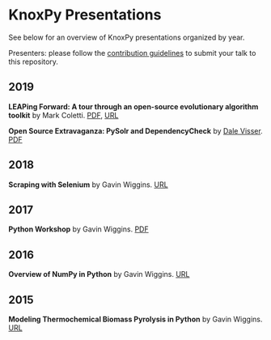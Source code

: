 # KnoxPy Presentations

See below for an overview of KnoxPy presentations organized by year.

Presenters: please follow the [contribution guidelines](CONTRIBUTING.md) to submit your talk to this repository.

## 2019

**LEAPing Forward: A tour through an open-source evolutionary algorithm toolkit** by Mark Coletti. [PDF](2019/leap-evolutionary-algorithm.pdf), [URL](https://goo.gl/Z6312P)

**Open Source Extravaganza: PySolr and DependencyCheck** by [Dale Visser](https://github.com/dwvisser). [PDF](2019/dwvisser-OpenSource-Extravaganza.pdf)

## 2018

**Scraping with Selenium** by Gavin Wiggins. [URL](https://slides.com/wigging/selenium)

## 2017

**Python Workshop** by Gavin Wiggins. [PDF](2017/python-workshop.pdf)

## 2016

**Overview of NumPy in Python** by Gavin Wiggins. [URL](https://slides.com/wigging/numpy)

## 2015

**Modeling Thermochemical Biomass Pyrolysis in Python** by Gavin Wiggins. [URL](https://slides.com/wigging/pyknox)
